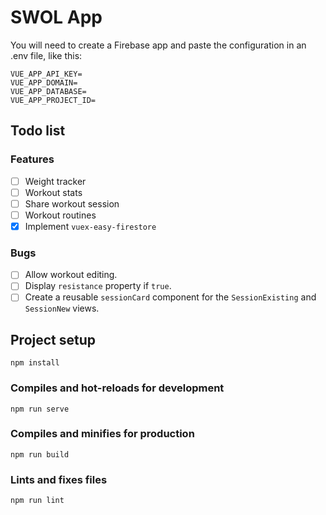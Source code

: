 # SWOL App
You will need to create a Firebase app and paste the configuration in an .env file, like this:
```
VUE_APP_API_KEY=
VUE_APP_DOMAIN=
VUE_APP_DATABASE=
VUE_APP_PROJECT_ID=
```
## Todo list
### Features
- [ ] Weight tracker
- [ ] Workout stats
- [ ] Share workout session
- [ ] Workout routines
- [x] Implement `vuex-easy-firestore`

### Bugs
- [ ] Allow workout editing.
- [ ] Display `resistance` property if `true`.
- [ ] Create a reusable `sessionCard` component for the `SessionExisting` and `SessionNew` views.

## Project setup
```
npm install
```

### Compiles and hot-reloads for development
```
npm run serve
```

### Compiles and minifies for production
```
npm run build
```

### Lints and fixes files
```
npm run lint
```
